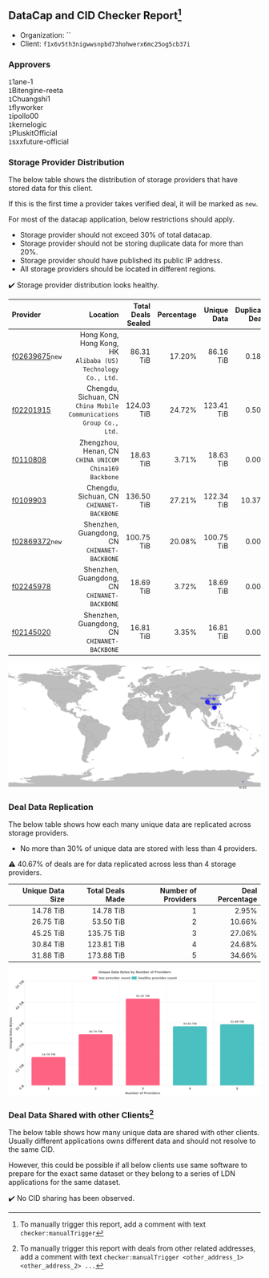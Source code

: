 ## DataCap and CID Checker Report[^1]
 - Organization: ``
 - Client: `f1x6v5th3nigwwsnpbd73hohwerx6mc25og5cb37i`
### Approvers
`1`1ane-1<br/>`1`Bitengine-reeta<br/>`1`Chuangshi1<br/>`1`flyworker<br/>`1`ipollo00<br/>`1`kernelogic<br/>`1`PluskitOfficial<br/>`1`sxxfuture-official


### Storage Provider Distribution
The below table shows the distribution of storage providers that have stored data for this client.

If this is the first time a provider takes verified deal, it will be marked as `new`.

For most of the datacap application, below restrictions should apply.
 - Storage provider should not exceed 30% of total datacap.
 - Storage provider should not be storing duplicate data for more than 20%.
 - Storage provider should have published its public IP address.
 - All storage providers should be located in different regions.

✔️ Storage provider distribution looks healthy.

| Provider                                                    |                                                               Location | Total Deals Sealed | Percentage | Unique Data | Duplicate Deals |
| :---------------------------------------------------------- | ---------------------------------------------------------------------: | -----------------: | ---------: | ----------: | --------------: |
| [f02639675](https://filfox.info/en/address/f02639675)`new`  |       Hong Kong, Hong Kong, HK<br/>`Alibaba (US) Technology Co., Ltd.` |          86.31 TiB |     17.20% |   86.16 TiB |           0.18% |
| [f02201915](https://filfox.info/en/address/f02201915)       | Chengdu, Sichuan, CN<br/>`China Mobile Communications Group Co., Ltd.` |         124.03 TiB |     24.72% |  123.41 TiB |           0.50% |
| [f0110808](https://filfox.info/en/address/f0110808)         |              Zhengzhou, Henan, CN<br/>`CHINA UNICOM China169 Backbone` |          18.63 TiB |      3.71% |   18.63 TiB |           0.00% |
| [f0109903](https://filfox.info/en/address/f0109903)         |                           Chengdu, Sichuan, CN<br/>`CHINANET-BACKBONE` |         136.50 TiB |     27.21% |  122.34 TiB |          10.37% |
| [f02869372](https://filfox.info/en/address/f02869372)`new`  |                        Shenzhen, Guangdong, CN<br/>`CHINANET-BACKBONE` |         100.75 TiB |     20.08% |  100.75 TiB |           0.00% |
| [f02245978](https://filfox.info/en/address/f02245978)       |                        Shenzhen, Guangdong, CN<br/>`CHINANET-BACKBONE` |          18.69 TiB |      3.72% |   18.69 TiB |           0.00% |
| [f02145020](https://filfox.info/en/address/f02145020)       |                        Shenzhen, Guangdong, CN<br/>`CHINANET-BACKBONE` |          16.81 TiB |      3.35% |   16.81 TiB |           0.00% |

<img src="https://raw.githubusercontent.com/data-preservation-programs/filplus-checker-assets/main/filecoin-project/filecoin-plus-large-datasets/issues/1047/1708218877919.png"/>

### Deal Data Replication
The below table shows how each many unique data are replicated across storage providers.

- No more than 30% of unique data are stored with less than 4 providers.

⚠️ 40.67% of deals are for data replicated across less than 4 storage providers.

| Unique Data Size | Total Deals Made | Number of Providers | Deal Percentage |
| ---------------: | ---------------: | ------------------: | --------------: |
|        14.78 TiB |        14.78 TiB |                   1 |           2.95% |
|        26.75 TiB |        53.50 TiB |                   2 |          10.66% |
|        45.25 TiB |       135.75 TiB |                   3 |          27.06% |
|        30.84 TiB |       123.81 TiB |                   4 |          24.68% |
|        31.88 TiB |       173.88 TiB |                   5 |          34.66% |

<img src="https://raw.githubusercontent.com/data-preservation-programs/filplus-checker-assets/main/filecoin-project/filecoin-plus-large-datasets/issues/1047/1708218879244.png"/>

### Deal Data Shared with other Clients[^3]
The below table shows how many unique data are shared with other clients.
Usually different applications owns different data and should not resolve to the same CID.

However, this could be possible if all below clients use same software to prepare for the exact same dataset or they belong to a series of LDN applications for the same dataset.

✔️ No CID sharing has been observed.

[^1]: To manually trigger this report, add a comment with text `checker:manualTrigger`

[^2]: Deals from those addresses are combined into this report as they are specified with `checker:manualTrigger`

[^3]: To manually trigger this report with deals from other related addresses, add a comment with text `checker:manualTrigger <other_address_1> <other_address_2> ...`

